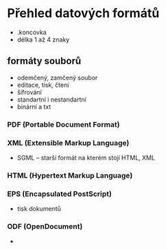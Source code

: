 # Přehled datových formátů
- .koncovka
- délka 1 až 4 znaky
## formáty souborů
- odemčený, zamčený soubor
- editace, tisk, čtení
- šifrování
- standartní i nestandartní
- binární a txt
### PDF (Portable Document Format)
### XML (Extensible Markup Language)
- SGML – starší formát na kterém stojí HTML, XML
### HTML (Hypertext Markup Language)
### EPS (Encapsulated PostScript)
- tisk dokumentů
### ODF (OpenDocument)
- 